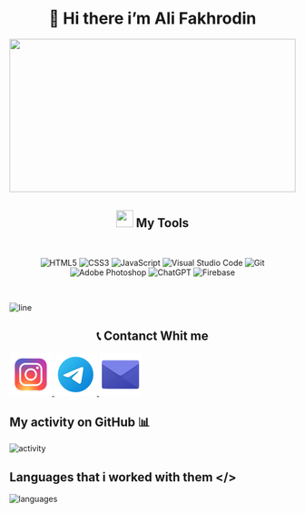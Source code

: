 <h1 align="center">👋 Hi there i’m Ali Fakhrodin </h1>

<!--
- 💻 I'm iranian `frontend developer`
- 🌱 I’m currently `learning React.js`
-->

<p align="center">
  <img width="100%" height="270x" src="https://user-images.githubusercontent.com/74038190/212284136-03988914-d899-44b4-b1d9-4eeccf656e44.gif" />
<p/>

<h2 align="center"> <img width="30px" height="30px" src="https://user-images.githubusercontent.com/74038190/235223599-0eadbd7c-c916-4f24-af9d-9242730e6172.gif" />  My Tools </h2>

<br />

<p align="center">
  <img alt="HTML5" src="https://img.shields.io/badge/html5-%23E34F26.svg?style=for-the-badge&logo=html5&logoColor=white" />
  <img alt="CSS3" src="https://img.shields.io/badge/css3-%231572B6.svg?style=for-the-badge&logo=css3&logoColor=white" />
  <img alt="JavaScript" src="https://img.shields.io/badge/javascript-%23323330.svg?style=for-the-badge&logo=javascript&logoColor=%23F7DF1E" />
  <img alt="Visual Studio Code" src="https://img.shields.io/badge/Visual%20Studio%20Code-0078d7.svg?style=for-the-badge&logo=visual-studio-code&logoColor=white" />
  <img alt="Git" src="https://img.shields.io/badge/git-%23F05033.svg?style=for-the-badge&logo=git&logoColor=white" />
  <img alt="Adobe Photoshop" src="https://img.shields.io/badge/adobe%20photoshop-%2331A8FF.svg?style=for-the-badge&logo=adobe%20photoshop&logoColor=white" />
  <img alt="ChatGPT" src="https://img.shields.io/badge/chatGPT-74aa9c?style=for-the-badge&logo=openai&logoColor=white" />
  <img alt="Firebase" src="https://img.shields.io/badge/firebase-a08021?style=for-the-badge&logo=firebase&logoColor=ffcd34" />
</p>

<br />

![line](https://user-images.githubusercontent.com/74038190/212284100-561aa473-3905-4a80-b561-0d28506553ee.gif)

<h2 align="center"> 📞 Contanct Whit me </h2>

<a href="https://www.instagram.com/alifakhrodin.js"> <img alt="instagram" src="https://github.com/ali-fakhrodin/ali-fakhrodin/blob/main/icons8-insta-75.png" /> </a>
<a href="https://t.me/alifakhrodin1"> <img alt="telegram" src="https://github.com/ali-fakhrodin/ali-fakhrodin/blob/main/icons8-telegram-75.png" /> </a>
<a href="alifakhrodin@gmail.com"> <img alt="email" src="https://github.com/ali-fakhrodin/ali-fakhrodin/blob/main/icons8-email-75.png" /> </a>


## My activity on GitHub 📊
![activity](https://github-readme-stats.vercel.app/api?username=ali-fakhrodin&show_icons=true&theme=merko)

## Languages that i worked with them </>
![languages](https://github-readme-stats.vercel.app/api/top-langs/?username=ali-fakhrodin&hide_progress=true)
